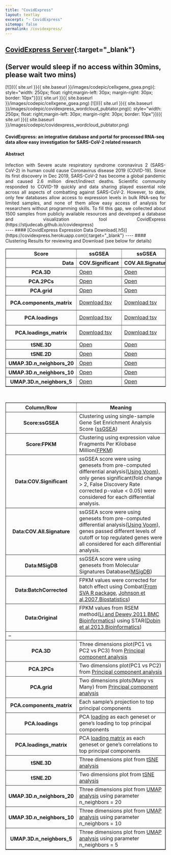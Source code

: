 ```yaml
---
title: "CovidExpress"
layout: textlay
excerpt: "- CovidExpress"
sitemap: false
permalink: /covidexpress/
---
```

## [CovidExpress Server](https://covidexpress.herokuapp.com){:target="_blank"}
(Server would sleep if no access within 30mins, please wait two mins)
---

[![]({{ site.url }}{{ site.baseurl }}/images/codepic/cellxgene_gsea.png){: style="width: 250px; float: right;margin-left: 30px; margin-right: 30px; border: 10px"}]({{ site.url }}{{ site.baseurl }}/images/codepic/cellxgene_gsea.png)
[![]({{ site.url }}{{ site.baseurl }}/images/codepic/covidexpress_wordcloud_pubtator.png){: style="width: 250px; float: right;margin-left: 30px; margin-right: 30px; border: 10px"}]({{ site.url }}{{ site.baseurl }}/images/codepic/covidexpress_wordcloud_pubtator.png)
#### CovidExpress: an integrative database and portal for processed RNA-seq data allow easy investigation for SARS-CoV-2 related research

#### Abstract
<div style="text-align: justify">
Infection with Severe acute respiratory syndrome coronavirus 2 (SARS-CoV-2) in human could cause Coronavirus disease 2019 (COVID-19). Since its first discovery in Dec 2019, SARS-CoV-2 has become a global pandemic and caused 2.6 million direct/indirect deaths. Scientific community responded to COVID-19 quickly and data sharing played essential role across all aspects of combatting against SARS-CoV-2. However, to date, only few databases allow access to expression levels in bulk RNA-seq for limited samples, and none of them allow easy access of analysis for researchers without programming skills. To fill this gap, we collected about 1500 samples from publicly available resources and developed a database and visualization tool CovidExpress (https://stjudecab.github.io/covidexpress)
</div>
---- 
#### [CovidExpress Expression Data Download(.h5)](https://covidexpress.herokuapp.com){:target="_blank"}
---- 
#### Clustering Results for reviewing and Download (see below for details)
<table style="border-spacing: 10px;" border="1" class="dataframe table-bordered">
<thead>
<tr style="text-align: center;">
<th>Score</th>
<th>ssGSEA</th>
<th>ssGSEA</th>
<th>ssGSEA</th>
<th>FPKM</th>
<th>FPKM</th>
</tr>
<tr style="text-align: right;">
<th>Data</th>
<th>COV.Significant</th>
<th>COV.All.Signature</th>
<th>MSigDB</th>
<th>BatchCorrected</th>
<th>Original</th>
</tr>
</thead>

<tbody>
<tr>
<th>PCA.3D</th>
<td><a href="https://stjudecab_epi.gitlab.io/covidexpressdata/Cluster/GSEA.ssGSEA.COV.Significant.Signature.PCA.3D.html" target="_blank">Open</a></td>
<td><a href="https://stjudecab_epi.gitlab.io/covidexpressdata/Cluster/GSEA.ssGSEA.COV.All.Signature.PCA.3D.html" target="_blank">Open</a></td>
<td><a href="https://stjudecab_epi.gitlab.io/covidexpressdata/Cluster/GSEA.ssGSEA.MSigDB.PCA.3D.html" target="_blank">Open</a></td>
<td><a href="https://stjudecab_epi.gitlab.io/covidexpressdata/Cluster/GSEA.FPKM.Combat.PCA.3D.html" target="_blank">Open</a></td>
<td><a href="https://stjudecab_epi.gitlab.io/covidexpressdata/Cluster/GSEA.FPKM.Original.PCA.3D.html" target="_blank">Open</a></td>
</tr>
<tr>
<th>PCA.2PCs</th>
<td><a href="https://stjudecab_epi.gitlab.io/covidexpressdata/Cluster/GSEA.ssGSEA.COV.Significant.Signature.PCA.2PCs.html" target="_blank">Open</a></td>
<td><a href="https://stjudecab_epi.gitlab.io/covidexpressdata/Cluster/GSEA.ssGSEA.COV.All.Signature.PCA.2PCs.html" target="_blank">Open</a></td>
<td><a href="https://stjudecab_epi.gitlab.io/covidexpressdata/Cluster/GSEA.ssGSEA.MSigDB.PCA.2PCs.html" target="_blank">Open</a></td>
<td><a href="https://stjudecab_epi.gitlab.io/covidexpressdata/Cluster/GSEA.FPKM.Combat.PCA.2PCs.html" target="_blank">Open</a></td>
<td><a href="https://stjudecab_epi.gitlab.io/covidexpressdata/Cluster/GSEA.FPKM.Original.PCA.2PCs.html" target="_blank">Open</a></td>
</tr>
<tr>
<th>PCA.grid</th>
<td><a href="https://stjudecab_epi.gitlab.io/covidexpressdata/Cluster/GSEA.ssGSEA.COV.Significant.Signature.PCA.grid.html" target="_blank">Open</a></td>
<td><a href="https://stjudecab_epi.gitlab.io/covidexpressdata/Cluster/GSEA.ssGSEA.COV.All.Signature.PCA.grid.html" target="_blank">Open</a></td>
<td><a href="https://stjudecab_epi.gitlab.io/covidexpressdata/Cluster/GSEA.ssGSEA.MSigDB.PCA.grid.html" target="_blank">Open</a></td>
<td><a href="https://stjudecab_epi.gitlab.io/covidexpressdata/Cluster/GSEA.FPKM.Combat.PCA.grid.html" target="_blank">Open</a></td>
<td><a href="https://stjudecab_epi.gitlab.io/covidexpressdata/Cluster/GSEA.FPKM.Original.PCA.grid.html" target="_blank">Open</a></td>
</tr>
<tr>
<th>PCA.components_matrix</th>
<td><a href="https://stjudecab_epi.gitlab.io/covidexpressdata/Cluster/GSEA.ssGSEA.COV.Significant.Signature.PCA.components_matrix.tsv" target="_blank">Download tsv</a></td>
<td><a href="https://stjudecab_epi.gitlab.io/covidexpressdata/Cluster/GSEA.ssGSEA.COV.All.Signature.PCA.components_matrix.tsv" target="_blank">Download tsv</a></td>
<td><a href="https://stjudecab_epi.gitlab.io/covidexpressdata/Cluster/GSEA.ssGSEA.MSigDB.PCA.components_matrix.tsv" target="_blank">Download tsv</a></td>
<td><a href="https://stjudecab_epi.gitlab.io/covidexpressdata/Cluster/GSEA.FPKM.Combat.PCA.components_matrix.tsv" target="_blank">Download tsv</a></td>
<td><a href="https://stjudecab_epi.gitlab.io/covidexpressdata/Cluster/GSEA.FPKM.Original.PCA.components_matrix.tsv" target="_blank">Download tsv</a></td>
</tr>
<tr>
<th>PCA.loadings</th>
<td><a href="https://stjudecab_epi.gitlab.io/covidexpressdata/Cluster/GSEA.ssGSEA.COV.Significant.Signature.PCA.loadings.tsv" target="_blank">Download tsv</a></td>
<td><a href="https://stjudecab_epi.gitlab.io/covidexpressdata/Cluster/GSEA.ssGSEA.COV.All.Signature.PCA.loadings.tsv" target="_blank">Download tsv</a></td>
<td><a href="https://stjudecab_epi.gitlab.io/covidexpressdata/Cluster/GSEA.ssGSEA.MSigDB.PCA.loadings.tsv" target="_blank">Download tsv</a></td>
<td><a href="https://stjudecab_epi.gitlab.io/covidexpressdata/Cluster/GSEA.FPKM.Combat.PCA.loadings.tsv" target="_blank">Download tsv</a></td>
<td><a href="https://stjudecab_epi.gitlab.io/covidexpressdata/Cluster/GSEA.FPKM.Original.PCA.loadings.tsv" target="_blank">Download tsv</a></td>
</tr>
<tr>
<th>PCA.loadings_matrix</th>
<td><a href="https://stjudecab_epi.gitlab.io/covidexpressdata/Cluster/GSEA.ssGSEA.COV.Significant.Signature.PCA.loadings_matrix.tsv" target="_blank">Download tsv</a></td>
<td><a href="https://stjudecab_epi.gitlab.io/covidexpressdata/Cluster/GSEA.ssGSEA.COV.All.Signature.PCA.loadings_matrix.tsv" target="_blank">Download tsv</a></td>
<td><a href="https://stjudecab_epi.gitlab.io/covidexpressdata/Cluster/GSEA.ssGSEA.MSigDB.PCA.loadings_matrix.tsv" target="_blank">Download tsv</a></td>
<td><a href="https://stjudecab_epi.gitlab.io/covidexpressdata/Cluster/GSEA.FPKM.Combat.PCA.loadings_matrix.tsv" target="_blank">Download tsv</a></td>
<td><a href="https://stjudecab_epi.gitlab.io/covidexpressdata/Cluster/GSEA.FPKM.Original.PCA.loadings_matrix.tsv" target="_blank">Download tsv</a></td>
</tr>
<tr>
<th>tSNE.3D</th>
<td><a href="https://stjudecab_epi.gitlab.io/covidexpressdata/Cluster/GSEA.ssGSEA.COV.Significant.Signature.tSNE.3D.html" target="_blank">Open</a></td>
<td><a href="https://stjudecab_epi.gitlab.io/covidexpressdata/Cluster/GSEA.ssGSEA.COV.All.Signature.tSNE.3D.html" target="_blank">Open</a></td>
<td><a href="https://stjudecab_epi.gitlab.io/covidexpressdata/Cluster/GSEA.ssGSEA.MSigDB.tSNE.3D.html" target="_blank">Open</a></td>
<td><a href="https://stjudecab_epi.gitlab.io/covidexpressdata/Cluster/GSEA.FPKM.Combat.tSNE.3D.html" target="_blank">Open</a></td>
<td><a href="https://stjudecab_epi.gitlab.io/covidexpressdata/Cluster/GSEA.FPKM.Original.tSNE.3D.html" target="_blank">Open</a></td>
</tr>
<tr>
<th>tSNE.2D</th>
<td><a href="https://stjudecab_epi.gitlab.io/covidexpressdata/Cluster/GSEA.ssGSEA.COV.Significant.Signature.tSNE.2nc.html" target="_blank">Open</a></td>
<td><a href="https://stjudecab_epi.gitlab.io/covidexpressdata/Cluster/GSEA.ssGSEA.COV.All.Signature.tSNE.2nc.html" target="_blank">Open</a></td>
<td><a href="https://stjudecab_epi.gitlab.io/covidexpressdata/Cluster/GSEA.ssGSEA.MSigDB.tSNE.2nc.html" target="_blank">Open</a></td>
<td><a href="https://stjudecab_epi.gitlab.io/covidexpressdata/Cluster/GSEA.FPKM.Combat.tSNE.2nc.html" target="_blank">Open</a></td>
<td><a href="https://stjudecab_epi.gitlab.io/covidexpressdata/Cluster/GSEA.FPKM.Original.tSNE.2nc.html" target="_blank">Open</a></td>
</tr>
<tr>
<th>UMAP.3D.n_neighbors_20</th>
<td><a href="https://stjudecab_epi.gitlab.io/covidexpressdata/Cluster/GSEA.ssGSEA.COV.Significant.Signature.UMAP.3D.n_neighbors_20.html" target="_blank">Open</a></td>
<td><a href="https://stjudecab_epi.gitlab.io/covidexpressdata/Cluster/GSEA.ssGSEA.COV.All.Signature.UMAP.3D.n_neighbors_20.html" target="_blank">Open</a></td>
<td><a href="https://stjudecab_epi.gitlab.io/covidexpressdata/Cluster/GSEA.ssGSEA.MSigDB.UMAP.3D.n_neighbors_20.html" target="_blank">Open</a></td>
<td><a href="https://stjudecab_epi.gitlab.io/covidexpressdata/Cluster/GSEA.FPKM.Combat.UMAP.3D.n_neighbors_20.html" target="_blank">Open</a></td>
<td><a href="https://stjudecab_epi.gitlab.io/covidexpressdata/Cluster/GSEA.FPKM.Original.UMAP.3D.n_neighbors_20.html" target="_blank">Open</a></td>
</tr>
<tr>
<th>UMAP.3D.n_neighbors_10</th>
<td><a href="https://stjudecab_epi.gitlab.io/covidexpressdata/Cluster/GSEA.ssGSEA.COV.Significant.Signature.UMAP.3D.n_neighbors_10.html" target="_blank">Open</a></td>
<td><a href="https://stjudecab_epi.gitlab.io/covidexpressdata/Cluster/GSEA.ssGSEA.COV.All.Signature.UMAP.3D.n_neighbors_10.html" target="_blank">Open</a></td>
<td><a href="https://stjudecab_epi.gitlab.io/covidexpressdata/Cluster/GSEA.ssGSEA.MSigDB.UMAP.3D.n_neighbors_10.html" target="_blank">Open</a></td>
<td><a href="https://stjudecab_epi.gitlab.io/covidexpressdata/Cluster/GSEA.FPKM.Combat.UMAP.3D.n_neighbors_10.html" target="_blank">Open</a></td>
<td><a href="https://stjudecab_epi.gitlab.io/covidexpressdata/Cluster/GSEA.FPKM.Original.UMAP.3D.n_neighbors_10.html" target="_blank">Open</a></td>
</tr>
<tr>
<th>UMAP.3D.n_neighbors_5</th>
<td><a href="https://stjudecab_epi.gitlab.io/covidexpressdata/Cluster/GSEA.ssGSEA.COV.Significant.Signature.UMAP.3D.n_neighbors_5.html" target="_blank">Open</a></td>
<td><a href="https://stjudecab_epi.gitlab.io/covidexpressdata/Cluster/GSEA.ssGSEA.COV.All.Signature.UMAP.3D.n_neighbors_5.html" target="_blank">Open</a></td>
<td><a href="https://stjudecab_epi.gitlab.io/covidexpressdata/Cluster/GSEA.ssGSEA.MSigDB.UMAP.3D.n_neighbors_5.html" target="_blank">Open</a></td>
<td><a href="https://stjudecab_epi.gitlab.io/covidexpressdata/Cluster/GSEA.FPKM.Combat.UMAP.3D.n_neighbors_5.html" target="_blank">Open</a></td>
<td><a href="https://stjudecab_epi.gitlab.io/covidexpressdata/Cluster/GSEA.FPKM.Original.UMAP.3D.n_neighbors_5.html" target="_blank">Open</a></td>
</tr>
</tbody>
</table>
<br>

<table style="border-spacing: 10px;" border="1" class="dataframe table-bordered">
<thead>
<tr style="text-align: center;">
<th>Column/Row</th>
<th>Meaning</th>
</tr>
</thead>

<tbody>
<tr>
<th>Score:ssGSEA</th>
<td>Clustering using single-sample Gene Set Enrichment Analysis Score (<a target="_blank" href="https://www.genepattern.org/modules/docs/ssGSEAProjection">ssGSEA</a>)</td>
</tr>
<tr>
<th>Score:FPKM</th>
<td>Clustering using expression value Fragments Per Kilobase Million(<a target="_blank" href="https://www.rna-seqblog.com/rpkm-fpkm-and-tpm-clearly-explained/">FPKM</a>)</td>
</tr>

<tr>
<th>Data:COV.Significant</th>
<td>ssGSEA score were using genesets from pre-computed differential analysis(<a target="_blank" href="https://doi.org/10.1186/gb-2014-15-2-r29">Using Voom</a>), only genes significant(fold change &gt; 2, False Discovery Rate corrected p-value &lt; 0.05) were considered for each differential analysis.</td>
</tr>


<tr>
<th>Data:COV.All.Signature</th>
<td>ssGSEA score were using genesets from pre-computed differential analysis(<a target="_blank" href="https://doi.org/10.1186/gb-2014-15-2-r29">Using Voom</a>), genes passed different levels of cutoff or top regulated genes were all considered for each differential analysis.</td>
</tr>

<tr>
<th>Data:MSigDB</th>
<td>ssGSEA score were using genesets from Molecular Signatures Database(<a target="_blank" href="http://www.gsea-msigdb.org/gsea/index.jsp">MSigDB</a>)</td>
</tr>

<tr>
<th>Data:BatchCorrected</th>
<td>FPKM values were corrected for batch effect using Combat(<a target="_blank" href="https://bioconductor.org/packages/release/bioc/html/sva.html">From SVA R package</a>, <a target="_blank" href="https://doi.org/10.1093/biostatistics/kxj037">Johnson et al,2007,Biostatistics</a>)</td>
</tr>

<tr>
<th>Data:Original</th>
<td>FPKM values from RSEM method(<a target="_blank" href="https://doi.org/10.1186/1471-2105-12-323">Li and Dewey,2011,BMC Bioinformatics</a>) using STAR(<a target="_blank" href="https://doi.org/10.1093/bioinformatics/bts635">Dobin et al,2013,Bioinformatics</a>)</td>
</tr>

<tr>
<td>–</td>
</tr>

<tr>
<th>PCA.3D</th>
<td>Three dimensions plot(PC1 vs PC2 vs PC3) from <a target="_blank" href="https://en.wikipedia.org/wiki/Principal_component_analysis">Principal component analysis</a>
</td>
</tr>
<tr>
<th>PCA.2PCs</th>
<td>Two dimensions plot(PC1 vs PC2) from <a target="_blank" href="https://en.wikipedia.org/wiki/Principal_component_analysis">Principal component analysis</a>
</td>
</tr>
<tr>
<th>PCA.grid</th>
<td>Two dimensions plots(Many vs Many) from <a target="_blank" href="https://en.wikipedia.org/wiki/Principal_component_analysis">Principal component analysis</a>
</td>
</tr>
<tr>
<th>PCA.components_matrix</th>
<td>Each sample’s projection to top principal components</td>
</tr>
<tr>
<th>PCA.loadings</th>
<td>PCA <a target="_blank" href="https://scentellegher.github.io/machine-learning/2020/01/27/pca-loadings-sklearn.html">loading</a> as each geneset or gene’s loading to top principal components</td>
</tr>
<tr>
<th>PCA.loadings_matrix</th>
<td>PCA <a target="_blank" href="https://scentellegher.github.io/machine-learning/2020/01/27/pca-loadings-sklearn.html">loading matrix</a> as each geneset or gene’s correlations to top principal components</td>
</tr>
<tr>
<th>tSNE.3D</th>
<td>Three dimensions plot from <a target="_blank" href="https://en.wikipedia.org/wiki/T-distributed_stochastic_neighbor_embedding">tSNE analysis</a>
</td>
</tr>
<tr>
<th>tSNE.2D</th>
<td>Two dimensions plot from <a target="_blank" href="https://en.wikipedia.org/wiki/T-distributed_stochastic_neighbor_embedding">tSNE analysis</a>
</td>
</tr>
<tr>
<th>UMAP.3D.n_neighbors_20</th>
<td>Three dimensions plot from <a target="_blank" href="https://umap-learn.readthedocs.io/en/latest">UMAP analysis</a> using parameter n_neighbors = 20</td>
</tr>
<tr>
<th>UMAP.3D.n_neighbors_10</th>
<td>Three dimensions plot from <a target="_blank" href="https://umap-learn.readthedocs.io/en/latest">UMAP analysis</a> using parameter n_neighbors = 10</td>
</tr>
<tr>
<th>UMAP.3D.n_neighbors_5</th>
<td>Three dimensions plot from <a target="_blank" href="https://umap-learn.readthedocs.io/en/latest">UMAP analysis</a> using parameter n_neighbors = 5</td>
</tr>


</tbody>
</table>
<br>
